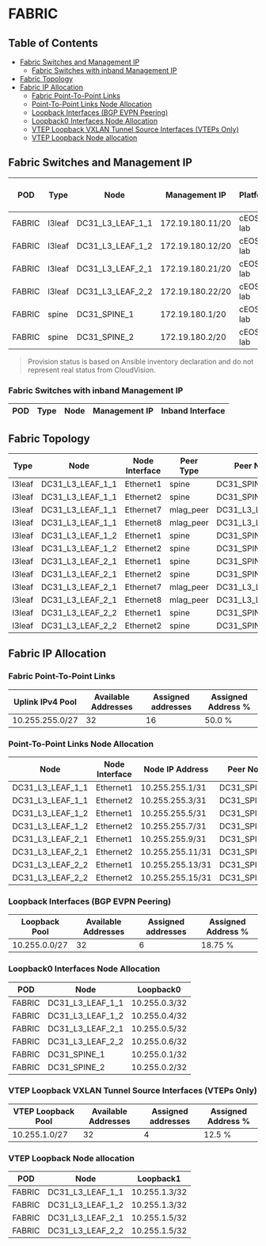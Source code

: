 # FABRIC

## Table of Contents

- [Fabric Switches and Management IP](#fabric-switches-and-management-ip)
  - [Fabric Switches with inband Management IP](#fabric-switches-with-inband-management-ip)
- [Fabric Topology](#fabric-topology)
- [Fabric IP Allocation](#fabric-ip-allocation)
  - [Fabric Point-To-Point Links](#fabric-point-to-point-links)
  - [Point-To-Point Links Node Allocation](#point-to-point-links-node-allocation)
  - [Loopback Interfaces (BGP EVPN Peering)](#loopback-interfaces-bgp-evpn-peering)
  - [Loopback0 Interfaces Node Allocation](#loopback0-interfaces-node-allocation)
  - [VTEP Loopback VXLAN Tunnel Source Interfaces (VTEPs Only)](#vtep-loopback-vxlan-tunnel-source-interfaces-vteps-only)
  - [VTEP Loopback Node allocation](#vtep-loopback-node-allocation)

## Fabric Switches and Management IP

| POD | Type | Node | Management IP | Platform | Provisioned in CloudVision | Serial Number |
| --- | ---- | ---- | ------------- | -------- | -------------------------- | ------------- |
| FABRIC | l3leaf | DC31_L3_LEAF_1_1 | 172.19.180.11/20 | cEOS-lab | Provisioned | - |
| FABRIC | l3leaf | DC31_L3_LEAF_1_2 | 172.19.180.12/20 | cEOS-lab | Provisioned | - |
| FABRIC | l3leaf | DC31_L3_LEAF_2_1 | 172.19.180.21/20 | cEOS-lab | Provisioned | - |
| FABRIC | l3leaf | DC31_L3_LEAF_2_2 | 172.19.180.22/20 | cEOS-lab | Provisioned | - |
| FABRIC | spine | DC31_SPINE_1 | 172.19.180.1/20 | cEOS-lab | Provisioned | - |
| FABRIC | spine | DC31_SPINE_2 | 172.19.180.2/20 | cEOS-lab | Provisioned | - |

> Provision status is based on Ansible inventory declaration and do not represent real status from CloudVision.

### Fabric Switches with inband Management IP

| POD | Type | Node | Management IP | Inband Interface |
| --- | ---- | ---- | ------------- | ---------------- |

## Fabric Topology

| Type | Node | Node Interface | Peer Type | Peer Node | Peer Interface |
| ---- | ---- | -------------- | --------- | ----------| -------------- |
| l3leaf | DC31_L3_LEAF_1_1 | Ethernet1 | spine | DC31_SPINE_1 | Ethernet1 |
| l3leaf | DC31_L3_LEAF_1_1 | Ethernet2 | spine | DC31_SPINE_2 | Ethernet1 |
| l3leaf | DC31_L3_LEAF_1_1 | Ethernet7 | mlag_peer | DC31_L3_LEAF_1_2 | Ethernet7 |
| l3leaf | DC31_L3_LEAF_1_1 | Ethernet8 | mlag_peer | DC31_L3_LEAF_1_2 | Ethernet8 |
| l3leaf | DC31_L3_LEAF_1_2 | Ethernet1 | spine | DC31_SPINE_1 | Ethernet2 |
| l3leaf | DC31_L3_LEAF_1_2 | Ethernet2 | spine | DC31_SPINE_2 | Ethernet2 |
| l3leaf | DC31_L3_LEAF_2_1 | Ethernet1 | spine | DC31_SPINE_1 | Ethernet3 |
| l3leaf | DC31_L3_LEAF_2_1 | Ethernet2 | spine | DC31_SPINE_2 | Ethernet3 |
| l3leaf | DC31_L3_LEAF_2_1 | Ethernet7 | mlag_peer | DC31_L3_LEAF_2_2 | Ethernet7 |
| l3leaf | DC31_L3_LEAF_2_1 | Ethernet8 | mlag_peer | DC31_L3_LEAF_2_2 | Ethernet8 |
| l3leaf | DC31_L3_LEAF_2_2 | Ethernet1 | spine | DC31_SPINE_1 | Ethernet4 |
| l3leaf | DC31_L3_LEAF_2_2 | Ethernet2 | spine | DC31_SPINE_2 | Ethernet4 |

## Fabric IP Allocation

### Fabric Point-To-Point Links

| Uplink IPv4 Pool | Available Addresses | Assigned addresses | Assigned Address % |
| ---------------- | ------------------- | ------------------ | ------------------ |
| 10.255.255.0/27 | 32 | 16 | 50.0 % |

### Point-To-Point Links Node Allocation

| Node | Node Interface | Node IP Address | Peer Node | Peer Interface | Peer IP Address |
| ---- | -------------- | --------------- | --------- | -------------- | --------------- |
| DC31_L3_LEAF_1_1 | Ethernet1 | 10.255.255.1/31 | DC31_SPINE_1 | Ethernet1 | 10.255.255.0/31 |
| DC31_L3_LEAF_1_1 | Ethernet2 | 10.255.255.3/31 | DC31_SPINE_2 | Ethernet1 | 10.255.255.2/31 |
| DC31_L3_LEAF_1_2 | Ethernet1 | 10.255.255.5/31 | DC31_SPINE_1 | Ethernet2 | 10.255.255.4/31 |
| DC31_L3_LEAF_1_2 | Ethernet2 | 10.255.255.7/31 | DC31_SPINE_2 | Ethernet2 | 10.255.255.6/31 |
| DC31_L3_LEAF_2_1 | Ethernet1 | 10.255.255.9/31 | DC31_SPINE_1 | Ethernet3 | 10.255.255.8/31 |
| DC31_L3_LEAF_2_1 | Ethernet2 | 10.255.255.11/31 | DC31_SPINE_2 | Ethernet3 | 10.255.255.10/31 |
| DC31_L3_LEAF_2_2 | Ethernet1 | 10.255.255.13/31 | DC31_SPINE_1 | Ethernet4 | 10.255.255.12/31 |
| DC31_L3_LEAF_2_2 | Ethernet2 | 10.255.255.15/31 | DC31_SPINE_2 | Ethernet4 | 10.255.255.14/31 |

### Loopback Interfaces (BGP EVPN Peering)

| Loopback Pool | Available Addresses | Assigned addresses | Assigned Address % |
| ------------- | ------------------- | ------------------ | ------------------ |
| 10.255.0.0/27 | 32 | 6 | 18.75 % |

### Loopback0 Interfaces Node Allocation

| POD | Node | Loopback0 |
| --- | ---- | --------- |
| FABRIC | DC31_L3_LEAF_1_1 | 10.255.0.3/32 |
| FABRIC | DC31_L3_LEAF_1_2 | 10.255.0.4/32 |
| FABRIC | DC31_L3_LEAF_2_1 | 10.255.0.5/32 |
| FABRIC | DC31_L3_LEAF_2_2 | 10.255.0.6/32 |
| FABRIC | DC31_SPINE_1 | 10.255.0.1/32 |
| FABRIC | DC31_SPINE_2 | 10.255.0.2/32 |

### VTEP Loopback VXLAN Tunnel Source Interfaces (VTEPs Only)

| VTEP Loopback Pool | Available Addresses | Assigned addresses | Assigned Address % |
| ------------------ | ------------------- | ------------------ | ------------------ |
| 10.255.1.0/27 | 32 | 4 | 12.5 % |

### VTEP Loopback Node allocation

| POD | Node | Loopback1 |
| --- | ---- | --------- |
| FABRIC | DC31_L3_LEAF_1_1 | 10.255.1.3/32 |
| FABRIC | DC31_L3_LEAF_1_2 | 10.255.1.3/32 |
| FABRIC | DC31_L3_LEAF_2_1 | 10.255.1.5/32 |
| FABRIC | DC31_L3_LEAF_2_2 | 10.255.1.5/32 |
